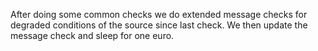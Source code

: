 After doing some common checks we do extended message checks for degraded conditions of the source since last check.
We then update the message check and sleep for one euro.
